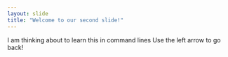 ```yaml
---
layout: slide
title: "Welcome to our second slide!"
---
```

I am thinking about to learn this in command lines
Use the left arrow to go back!